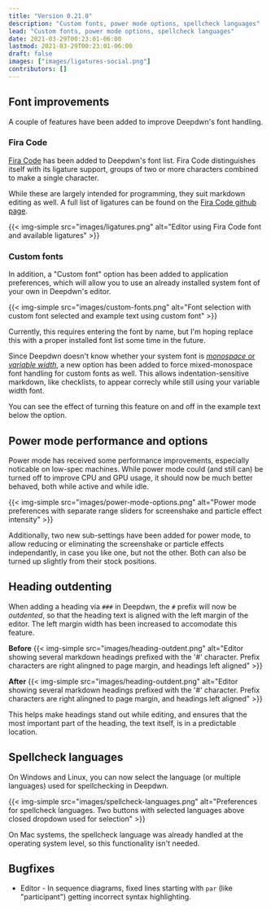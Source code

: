```yaml
---
title: "Version 0.21.0"
description: "Custom fonts, power mode options, spellcheck languages"
lead: "Custom fonts, power mode options, spellcheck languages"
date: 2021-03-29T00:23:01-06:00
lastmod: 2021-03-29T00:23:01-06:00
draft: false
images: ["images/ligatures-social.png"]
contributors: []
---
```


## Font improvements

A couple of features have been added to improve Deepdwn's font handling.

### Fira Code

[Fira Code](https://github.com/tonsky/FiraCode) has been added to Deepdwn's font list. Fira Code distinguishes itself
with its ligature support, groups of two or more characters combined to make a single character. 

While these are largely intended for programming, they suit markdown editing as well. A full list of ligatures can be found
on the [Fira Code github page](https://github.com/tonsky/FiraCode).

{{< img-simple src="images/ligatures.png" alt="Editor using Fira Code font and available ligatures" >}}

### Custom fonts

In addition, a "Custom font" option has been added to application preferences, which will allow you to use an already installed system font of your own in Deepdwn's editor.

{{< img-simple src="images/custom-fonts.png" alt="Font selection with custom font selected and example text using custom font" >}}

Currently, this requires entering the font by name, but I'm hoping replace this with a proper installed font list some time in the future.

Since Deepdwn doesn't know whether your system font is [_monospace_ or _variable width_](https://en.wikipedia.org/wiki/Typeface#Proportion), a new option has been added to force mixed-monospace font handling for custom fonts as well. This allows indentation-sensitive markdown, like checklists, to appear correcly while still using your variable width font.

You can see the effect of turning this feature on and off in the example text below the option.

## Power mode performance and options

Power mode has received some performance improvements, especially noticable on low-spec machines. While power mode could (and still can) be turned off to improve CPU and GPU usage, it should now be much better behaved, both while active and while idle.

{{< img-simple src="images/power-mode-options.png" alt="Power mode preferences with separate range sliders for screenshake and particle effect intensity" >}}

Additionally, two new sub-settings have been added for power mode, to allow reducing or eliminating the screenshake or particle effects independantly, in case you like one, but not the other. Both can also be turned up slightly from their stock positions.

## Heading outdenting

When adding a heading via `###` in Deepdwn, the `#` prefix will now be _outdented_, so that the heading text is aligned with the left margin of the editor. The left margin width has been increased to accomodate this feature.

**Before**
{{< img-simple src="images/heading-outdent.png" alt="Editor showing several markdown headings prefixed with the '#' character. Prefix characters are right alingned to page margin, and headings left aligned" >}}

**After**
{{< img-simple src="images/heading-outdent.png" alt="Editor showing several markdown headings prefixed with the '#' character. Prefix characters are right alingned to page margin, and headings left aligned" >}}


This helps make headings stand out while editing, and ensures that the most important part of the heading, the text itself, is in a predictable location.

## Spellcheck languages

On Windows and Linux, you can now select the language (or multiple languages) used for spellchecking in Deepdwn.

{{< img-simple src="images/spellcheck-languages.png" alt="Preferences for spellcheck languages. Two buttons with selected languages above closed dropdown used for selection" >}}

On Mac systems, the spellcheck language was already handled at the operating system level, so this functionality isn't needed.

## Bugfixes

* Editor - In sequence diagrams, fixed lines starting with `par` (like "participant") getting incorrect syntax highlighting.